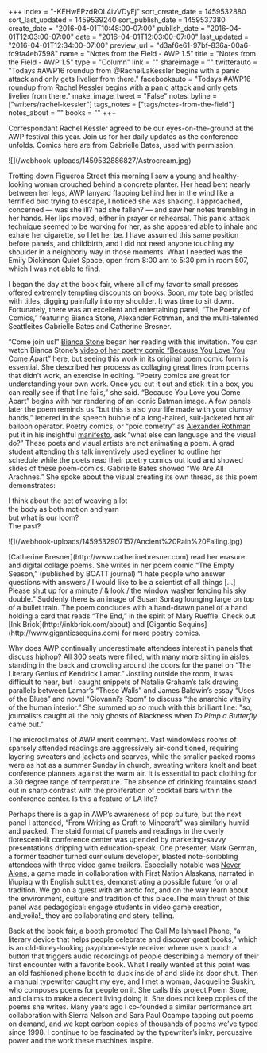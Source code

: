 +++
index = "-KEHwEPzdROL4ivVDyEj"
sort_create_date = 1459532880
sort_last_updated = 1459539240
sort_publish_date = 1459537380
create_date = "2016-04-01T10:48:00-07:00"
publish_date = "2016-04-01T12:03:00-07:00"
date = "2016-04-01T12:03:00-07:00"
last_updated = "2016-04-01T12:34:00-07:00"
preview_url = "d3af6e61-97bf-836a-00a6-fc9fa4eb7598"
name = "Notes from the Field - AWP 1.5"
title = "Notes from the Field - AWP 1.5"
type = "Column"
link = ""
shareimage = ""
twitterauto = "Todays #AWP16 roundup from @RachelLaKessler begins with a panic attack and only gets livelier from there."
facebookauto = "Todays #AWP16 roundup from Rachel Kessler begins with a panic attack and only gets livelier from there."
make_image_tweet = "False"
notes_byline = ["writers/rachel-kessler"]
tags_notes = ["tags/notes-from-the-field"]
notes_about = ""
books = ""
+++
<p class="intro">Correspondant Rachel Kessler agreed to be our eyes-on-the-ground at the AWP festival this year. Join us for her daily updates as the conference unfolds. Comics here are from Gabrielle Bates, used with permission.</p>

<p class="image">![](/webhook-uploads/1459532886827/Astrocream.jpg)</p>

Trotting down Figueroa Street this morning I saw a young and healthy-looking woman crouched behind a concrete planter. Her head bent nearly between her legs, AWP lanyard flapping behind her in the wind like a terrified bird trying to escape, I noticed she was shaking. I approached, concerned &mdash; was she ill? had she fallen? &mdash; and saw her notes trembling in her hands. Her lips moved, either in prayer or rehearsal. This panic attack technique seemed to be working for her, as she appeared able to inhale and exhale her cigarette, so I let her be. I have assumed this same position before panels, and childbirth, and I did not need anyone touching my shoulder in a neighborly way in those moments. What I needed was the Emily Dickinson Quiet Space, open from 8:00 am to 5:30 pm in room 507, which I was not able to find.

I began the day at the book fair, where all of my favorite small presses offered extremely tempting discounts on books. Soon, my tote bag bristled with titles, digging painfully into my shoulder. It was time to sit down. Fortunately, there was an excellent and entertaining panel, “The Poetry of Comics,” featuring Bianca Stone, Alexander Rothman, and the multi-talented Seattleites Gabrielle Bates and Catherine Bresner. 	

“Come join us!” [Bianca Stone](http://www.poetrycomics.org) began her reading with this invitation. You can watch Bianca Stone’s [video of her poetry comic “Because You Love You Come Apart” here](https://vimeo.com/47628141), but seeing this work in its original poem comic form is essential. She described her process as collaging great lines from poems that didn’t work, an exercise in editing. “Poetry comics are great for understanding your own work. Once you cut it out and stick it in a box, you can really see if that line fails,” she said. “Because You Love you Come Apart” begins with her rendering of an iconic Batman image. A few panels later the poem reminds us “but this is also your life made with your clumsy hands,” lettered in the speech bubble of a long-haired, suit-jacketed hot air balloon operator. Poetry comics, or “poïc cometry” as [Alexander Rothman](http://versequential.com) put it in his insightful [manifesto]([https://indianareview.org/2015/06/what-is-comics-poetry-by-alexander-rothman/), ask “what else can language and the visual do?” These poets and visual artists are not animating a poem. A grad student attending this talk inventively used eyeliner to outline her schedule while the poets read their poetry comics out loud and showed slides of these poem-comics. Gabrielle Bates showed “We Are All Arachnes.” She spoke about the visual creating its own thread, as this poem demonstrates:

<p class="noindent inside-poem">
I think about the act of weaving a lot<br>
the body as both motion and yarn<br>
but what is our loom?<br>
The past?
</p>

<p class="image">![](/webhook-uploads/1459532907157/Ancient%20Rain%20Falling.jpg)</p>

<p class="noindent">
[Catherine Bresner](http://www.catherinebresner.com) read her erasure and digital collage poems. She writes in her poem comic “The Empty Season,” (published by BOATT journal) “I hate people who answer questions with answers / I would like to be a scientist of all things […] Please shut up for a minute / & look / the window washer fencing his sky double.” Suddenly there is an image of Susan Sontag lounging large on top of a bullet train. The poem concludes with a hand-drawn panel of a hand holding a card that reads “The End,” in the spirit of Mary Rueffle. Check out [Ink Brick](http://inkbrick.com/about) and [Gigantic Sequins](http://www.giganticsequins.com) for more poetry comics.
</p>

<div class="break"></div>

Why does AWP continually underestimate attendees interest in panels that discuss hiphop? All 300 seats were filled, with many more sitting in aisles, standing in the back and crowding around the doors for the panel on “The Literary Genius of Kendrick Lamar.” Jostling outside the room, it was difficult to hear, but I caught snippets of Natalie Graham’s talk drawing parallels between Lamar’s “These Walls” and James Baldwin’s essay “Uses of the Blues” and novel “Giovanni’s Room” to discuss “the anarchic vitality of the human interior.” She summed up so much with this brilliant line: "so, journalists caught all the holy ghosts of Blackness when _To Pimp a Butterfly_ came out." 

The microclimates of AWP merit comment. Vast windowless rooms of sparsely attended readings are aggressively air-conditioned, requiring layering sweaters and jackets and scarves, while the smaller packed rooms were as hot as a summer Sunday in church, sweating writers knelt and beat conference planners against the warm air. It is essential to pack clothing for a 30 degree range of temperature. The absence of drinking fountains stood out in sharp contrast with the proliferation of cocktail bars within the conference center. Is this a feature of LA life?

Perhaps there is a gap in AWP’s awareness of pop culture, but the next panel I attended, “From Writing as Craft to Minecraft” was similarly humid and packed. The staid format of panels and readings in the overly florescent-lit conference center was upended by marketing-savvy presentations dripping with education-speak. One presenter, Mark German, a former teacher turned curriculum developer, blasted note-scribbling attendees with three video game trailers. Especially notable was [Never Alone](https://www.youtube.com/watch?v=lM_80zVzwpI), a game made in collaboration with First Nation Alaskans, narrated in Iñupiaq with English subtitles, demonstrating a possible future for oral tradition. We go on a quest with an arctic fox, and on the way learn about the environment, culture and tradition of this place.The main thrust of this panel was pedagogical: engage students in video game creation, and_voila!_ they are collaborating and story-telling.

Back at the book fair, a booth promoted The Call Me Ishmael Phone, “a literary device that helps people celebrate and discover great books,” which is an old-timey-looking payphone-style receiver where users punch a button that triggers audio recordings of people describing a memory of their first encounter with a favorite book. What I really wanted at this point was an old fashioned phone booth to duck inside of and slide its door shut. Then a manual typewriter caught my eye, and I met a woman, Jacqueline Suskin, who composes poems for people on it. She calls this project Poem Store, and claims to make a decent living doing it. She does not keep copies of the poems she writes. Many years ago I co-founded a similar performance art collaboration with Sierra Nelson and Sara Paul Ocampo tapping out poems on demand, and we kept carbon copies of thousands of poems we’ve typed since 1998. I continue to be fascinated by the typewriter’s inky, percussive power and the work these machines inspire.

